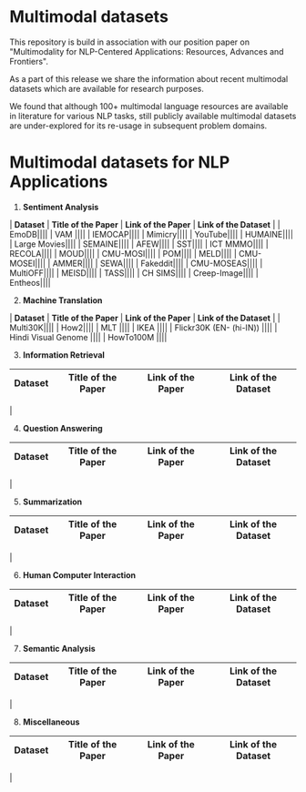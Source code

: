 # Multimodal datasets

This repository is build in association with our position paper on "Multimodality for NLP-Centered Applications: Resources, Advances and
Frontiers".

As a part of this release we share the information about recent multimodal datasets which are available for research purposes.

We found that although 100+ multimodal language resources are available in literature for various NLP tasks, still publicly available multimodal datasets are under-explored for its re-usage in subsequent problem domains.

# Multimodal datasets for NLP Applications

1. **Sentiment Analysis**

| **Dataset**       | **Title of the Paper** | **Link of the Paper** | **Link of the Dataset** |
| EmoDB|||| 
| VAM ||||
| IEMOCAP||||
| Mimicry||||
| YouTube||||
| HUMAINE||||
| Large Movies||||
| SEMAINE||||
| AFEW||||
| SST||||
| ICT MMMO||||
| RECOLA||||
| MOUD||||
| CMU-MOSI||||
| POM||||
| MELD||||
| CMU-MOSEI||||
| AMMER||||
| SEWA||||
| Fakeddit||||
| CMU-MOSEAS||||
| MultiOFF||||
| MEISD||||
| TASS||||
| CH SIMS||||
| Creep-Image||||
| Entheos||||
 

2. **Machine Translation**

| **Dataset**       | **Title of the Paper** | **Link of the Paper** | **Link of the Dataset** |
| Multi30K||||
| How2||||
| MLT ||||
| IKEA ||||
| Flickr30K (EN- (hi-IN)) ||||
| Hindi Visual Genome ||||
| HowTo100M ||||


3. **Information Retrieval**

| **Dataset**       | **Title of the Paper** | **Link of the Paper** | **Link of the Dataset** |
| ----------------- | ---------------------- |---------------------- |------------------------ |
| 

4. **Question Answering**

| **Dataset**       | **Title of the Paper** | **Link of the Paper** | **Link of the Dataset** |
| ----------------- | ---------------------- |---------------------- |------------------------ |
| 

5. **Summarization**

| **Dataset**       | **Title of the Paper** | **Link of the Paper** | **Link of the Dataset** |
| ----------------- | ---------------------- |---------------------- |------------------------ |
| 

6. **Human Computer Interaction**

| **Dataset**       | **Title of the Paper** | **Link of the Paper** | **Link of the Dataset** |
| ----------------- | ---------------------- |---------------------- |------------------------ |
| 

7. **Semantic Analysis**

| **Dataset**       | **Title of the Paper** | **Link of the Paper** | **Link of the Dataset** |
| ----------------- | ---------------------- |---------------------- |------------------------ |
| 

8. **Miscellaneous**

| **Dataset**       | **Title of the Paper** | **Link of the Paper** | **Link of the Dataset** |
| ----------------- | ---------------------- |---------------------- |------------------------ |
| 
